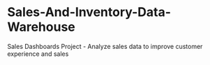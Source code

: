 # Sales-And-Inventory-Data-Warehouse
Sales Dashboards Project - Analyze sales data to improve customer experience and sales
